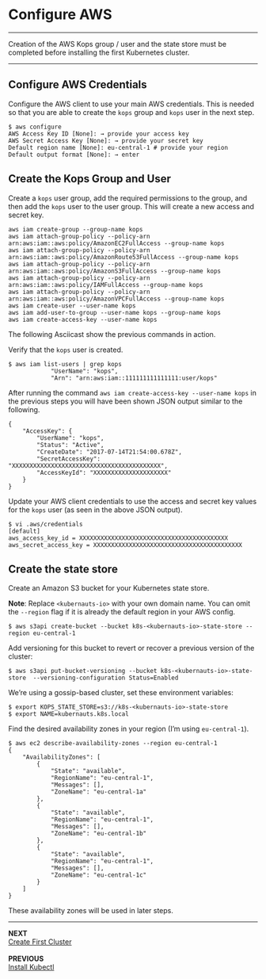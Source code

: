 # Configure AWS

---

Creation of the AWS Kops group / user and the state store must be completed before installing the first Kubernetes cluster.

---

## Configure AWS Credentials

Configure the AWS client to use your main AWS credentials.  This is needed so that you are able to create the `kops` group and `kops` user in the next step.

```
$ aws configure
AWS Access Key ID [None]: → provide your access key
AWS Secret Access Key [None]: → provide your secret key
Default region name [None]: eu-central-1 # provide your region
Default output format [None]: → enter
```


## Create the Kops Group and User

Create a `kops` user group, add the required permissions to the group, and then add the `kops` user to the user group.  This will create a new access and secret key.

```
aws iam create-group --group-name kops
aws iam attach-group-policy --policy-arn arn:aws:iam::aws:policy/AmazonEC2FullAccess --group-name kops
aws iam attach-group-policy --policy-arn arn:aws:iam::aws:policy/AmazonRoute53FullAccess --group-name kops
aws iam attach-group-policy --policy-arn arn:aws:iam::aws:policy/AmazonS3FullAccess --group-name kops
aws iam attach-group-policy --policy-arn arn:aws:iam::aws:policy/IAMFullAccess --group-name kops
aws iam attach-group-policy --policy-arn arn:aws:iam::aws:policy/AmazonVPCFullAccess --group-name kops
aws iam create-user --user-name kops
aws iam add-user-to-group --user-name kops --group-name kops
aws iam create-access-key --user-name kops
```

The following Asciicast show the previous commands in action.

<script type="text/javascript" src="https://asciinema.org/a/kJtomWQSpcuhZ5OqAkQPGm50k.js" id="asciicast-kJtomWQSpcuhZ5OqAkQPGm50k" async></script>

Verify that the `kops` user is created.

```
$ aws iam list-users | grep kops
            "UserName": "kops",
            "Arn": "arn:aws:iam::111111111111111:user/kops"
```

After running the command `aws iam create-access-key --user-name kops` in the previous steps you will have been shown JSON output similar to the following.

```
{
    "AccessKey": {
        "UserName": "kops",
        "Status": "Active",
        "CreateDate": "2017-07-14T21:54:00.678Z",
        "SecretAccessKey": "XXXXXXXXXXXXXXXXXXXXXXXXXXXXXXXXXXXXXXXXXX",
        "AccessKeyId": "XXXXXXXXXXXXXXXXXXXXX"
    }
}
```

Update your AWS client credentials to use the access and secret key values for the `kops` user (as seen in the above JSON output).

```
$ vi .aws/credentials
[default]
aws_access_key_id = XXXXXXXXXXXXXXXXXXXXXXXXXXXXXXXXXXXXXXXXXX
aws_secret_access_key = XXXXXXXXXXXXXXXXXXXXXXXXXXXXXXXXXXXXXXXXXX
```


## Create the state store

Create an Amazon S3 bucket for your Kubernetes state store. 


**Note**: Replace `<kubernauts-io>` with your own domain name. You can omit the `--region` flag if it is already the default region in your AWS config.

```
$ aws s3api create-bucket --bucket k8s-<kubernauts-io>-state-store --region eu-central-1
```

Add versioning for this bucket to revert or recover a previous version of the cluster:

```
$ aws s3api put-bucket-versioning --bucket k8s-<kubernauts-io>-state-store  --versioning-configuration Status=Enabled
```



We’re using a gossip-based cluster, set these environment variables:

```
$ export KOPS_STATE_STORE=s3://k8s-<kubernauts-io>-state-store
$ export NAME=kubernauts.k8s.local
```

Find the desired availability zones in your region (I’m using `eu-central-1`).

```
$ aws ec2 describe-availability-zones --region eu-central-1
{
    "AvailabilityZones": [
        {
            "State": "available",
            "RegionName": "eu-central-1",
            "Messages": [],
            "ZoneName": "eu-central-1a"
        },
        {
            "State": "available",
            "RegionName": "eu-central-1",
            "Messages": [],
            "ZoneName": "eu-central-1b"
        },
        {
            "State": "available",
            "RegionName": "eu-central-1",
            "Messages": [],
            "ZoneName": "eu-central-1c"
        }
    ]
}
```

These availability zones will be used in later steps.

---

**NEXT**<br/>
[Create First Cluster](lab_4_create_first_cluster.md)<br/><br/>
**PREVIOUS**<br/>
[Install Kubectl](lab_2_install_kubectl.md)